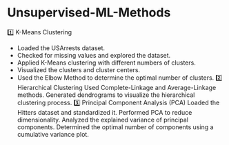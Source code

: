 # Unsupervised-ML-Methods
1️⃣ K-Means Clustering
* Loaded the USArrests dataset.
* Checked for missing values and explored the dataset.
* Applied K-Means clustering with different numbers of clusters.
* Visualized the clusters and cluster centers.
* Used the Elbow Method to determine the optimal number of clusters.
2️⃣ Hierarchical Clustering
Used Complete-Linkage and Average-Linkage methods.
Generated dendrograms to visualize the hierarchical clustering process.
3️⃣ Principal Component Analysis (PCA)
Loaded the Hitters dataset and standardized it.
Performed PCA to reduce dimensionality.
Analyzed the explained variance of principal components.
Determined the optimal number of components using a cumulative variance plot.
